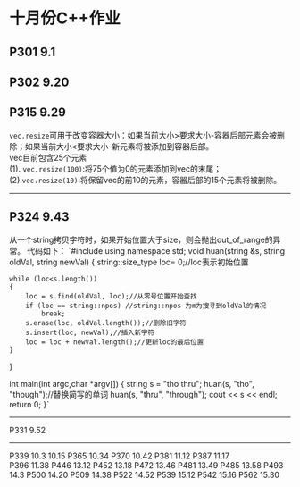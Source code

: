 # 十月份C++作业
## P301	9.1









## P302	9.20
## P315	9.29
`vec.resize`可用于改变容器大小：如果当前大小>要求大小-容器后部元素会被删除；如果当前大小<要求大小-新元素将被添加到容器后部。   
vec目前包含25个元素    
(1). `vec.resize(100)`:将75个值为0的元素添加到vec的末尾；   
(2).`vec.resize(10)`:将保留vec的前10的元素，容器后部的15个元素将被删除。 

----
## P324	9.43
从一个string拷贝字符时，如果开始位置大于size，则会抛出out_of_range的异常。
代码如下：
`#include <iostream>
using namespace std;
void huan(string &s, string oldVal, string newVal)
{
    string::size_type loc= 0;//loc表示初始位置
    
    while (loc<s.length())
    {
        loc = s.find(oldVal, loc);//从零号位置开始查找
        if (loc == string::npos) //string::npos 为m为搜寻到oldVal的情况
            break;
        s.erase(loc, oldVal.length());//删除旧字符
        s.insert(loc, newVal);//插入新字符
        loc = loc + newVal.length();//更新loc的最后位置
    }
}
 
int main(int argc,char *argv[])
{
    string s = "tho thru";
    huan(s, "tho", "though");//替换简写的单词
    huan(s, "thru", "through");
    cout << s << endl;
    return 0;
}`

----
P331	9.52



---
P339	10.3	10.15
P365	10.34
P370	10.42
P381	11.12
P387	11.17	
P396	11.38
P446	13.12
P452	13.18
P472	13.46
P481	13.49
P485	13.58
P493	14.3
P500	14.20
P509	14.38
P522	14.52
P539	15.12
P542	15.16
P562	15.30
